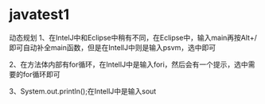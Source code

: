 # javatest1
动态规划
1、在IntelJ中和Eclipse中稍有不同，在Eclipse中，输入main再按Alt+/即可自动补全main函数，但是在IntellJ中则是输入psvm，选中即可

2、在方法体内部有for循环，在IntellJ中是输入fori，然后会有一个提示，选中需要的for循环即可

3、System.out.println();在IntellJ中是输入sout
